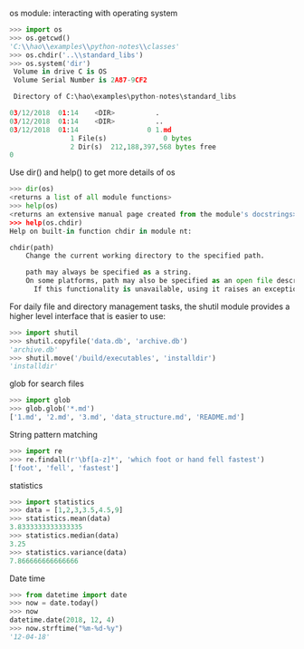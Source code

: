 os module: interacting with operating system
```python
>>> import os
>>> os.getcwd()
'C:\\hao\\examples\\python-notes\\classes'
>>> os.chdir('..\\standard_libs')
>>> os.system('dir')
 Volume in drive C is OS
 Volume Serial Number is 2A87-9CF2

 Directory of C:\hao\examples\python-notes\standard_libs

03/12/2018  01:14    <DIR>          .
03/12/2018  01:14    <DIR>          ..
03/12/2018  01:14                 0 1.md
               1 File(s)              0 bytes
               2 Dir(s)  212,188,397,568 bytes free
0
```

Use dir() and help() to get more details of os
```python
>>> dir(os)
<returns a list of all module functions>
>>> help(os)
<returns an extensive manual page created from the module's docstrings>
>>> help(os.chdir)
Help on built-in function chdir in module nt:

chdir(path)
    Change the current working directory to the specified path.

    path may always be specified as a string.
    On some platforms, path may also be specified as an open file descriptor.
      If this functionality is unavailable, using it raises an exception.

```


For daily file and directory management tasks, the shutil module provides a higher level interface that is easier to use:
```python
>>> import shutil
>>> shutil.copyfile('data.db', 'archive.db')
'archive.db'
>>> shutil.move('/build/executables', 'installdir')
'installdir'
```

glob for search files
```python
>>> import glob
>>> glob.glob('*.md')
['1.md', '2.md', '3.md', 'data_structure.md', 'README.md']
```

String pattern matching
```python
>>> import re
>>> re.findall(r'\bf[a-z]*', 'which foot or hand fell fastest')
['foot', 'fell', 'fastest']
```

statistics
```python
>>> import statistics
>>> data = [1,2,3,3.5,4.5,9]
>>> statistics.mean(data)
3.8333333333333335
>>> statistics.median(data)
3.25
>>> statistics.variance(data)
7.866666666666666
```

Date time
```python
>>> from datetime import date
>>> now = date.today()
>>> now
datetime.date(2018, 12, 4)
>>> now.strftime("%m-%d-%y")
'12-04-18'
```

